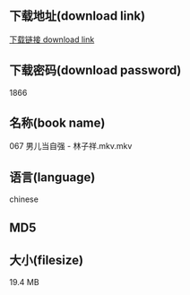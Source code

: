 ## 下载地址(download link)
[下载链接 download link](https://voluble-croquembouche-d321dc.netlify.app/?s=067+%E7%94%B7%E5%84%BF%E5%BD%93%E8%87%AA%E5%BC%BA+-+%E6%9E%97%E5%AD%90%E7%A5%A5.mkv)

## 下载密码(download password)
1866

## 名称(book name)
067 男儿当自强 - 林子祥.mkv.mkv

## 语言(language)
chinese

## MD5


## 大小(filesize)
19.4 MB
